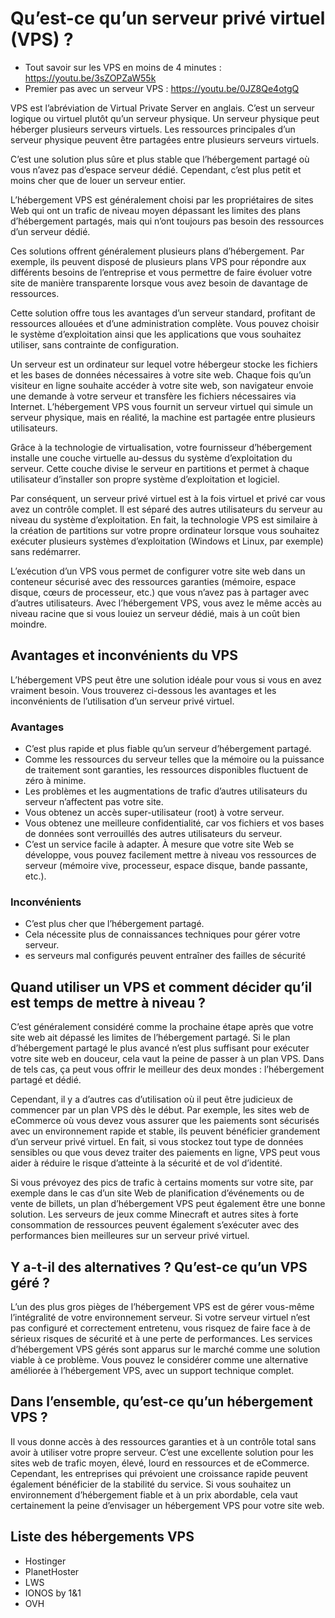 # Qu’est-ce qu’un serveur privé virtuel (VPS) ? 

- Tout savoir sur les VPS en moins de 4 minutes : https://youtu.be/3sZOPZaW55k
- Premier pas avec un serveur VPS : https://youtu.be/0JZ8Qe4otgQ

VPS est l’abréviation de Virtual Private Server en anglais. C’est un serveur logique ou virtuel plutôt qu’un serveur physique. Un serveur physique peut héberger plusieurs serveurs virtuels. Les ressources principales d’un serveur physique peuvent être partagées entre plusieurs serveurs virtuels.

C’est une solution plus sûre et plus stable que l’hébergement partagé où vous n’avez pas d’espace serveur dédié. Cependant, c’est plus petit et moins cher que de louer un serveur entier.

L’hébergement VPS est généralement choisi par les propriétaires de sites Web qui ont un trafic de niveau moyen dépassant les limites des plans d’hébergement partagés, mais qui n’ont toujours pas besoin des ressources d’un serveur dédié.

Ces solutions offrent généralement plusieurs plans d’hébergement. Par exemple, ils peuvent disposé de plusieurs plans VPS pour répondre aux différents besoins de l’entreprise et vous permettre de faire évoluer votre site de manière transparente lorsque vous avez besoin de davantage de ressources.

Cette solution offre tous les avantages d’un serveur standard, profitant de ressources allouées et d’une administration complète. Vous pouvez choisir le système d’exploitation ainsi que les applications que vous souhaitez utiliser, sans contrainte de configuration.

Un serveur est un ordinateur sur lequel votre hébergeur stocke les fichiers et les bases de données nécessaires à votre site web. Chaque fois qu’un visiteur en ligne souhaite accéder à votre site web, son navigateur envoie une demande à votre serveur et transfère les fichiers nécessaires via Internet. L’hébergement VPS vous fournit un serveur virtuel qui simule un serveur physique, mais en réalité, la machine est partagée entre plusieurs utilisateurs.

Grâce à la technologie de virtualisation, votre fournisseur d’hébergement installe une couche virtuelle au-dessus du système d’exploitation du serveur. Cette couche divise le serveur en partitions et permet à chaque utilisateur d’installer son propre système d’exploitation et logiciel.

Par conséquent, un serveur privé virtuel est à la fois virtuel et privé car vous avez un contrôle complet. Il est séparé des autres utilisateurs du serveur au niveau du système d’exploitation. En fait, la technologie VPS est similaire à la création de partitions sur votre propre ordinateur lorsque vous souhaitez exécuter plusieurs systèmes d’exploitation (Windows et Linux, par exemple) sans redémarrer.

L’exécution d’un VPS vous permet de configurer votre site web dans un conteneur sécurisé avec des ressources garanties (mémoire, espace disque, cœurs de processeur, etc.) que vous n’avez pas à partager avec d’autres utilisateurs. Avec l’hébergement VPS, vous avez le même accès au niveau racine que si vous louiez un serveur dédié, mais à un coût bien moindre.

## Avantages et inconvénients du VPS

L’hébergement VPS peut être une solution idéale pour vous si vous en avez vraiment besoin. Vous trouverez ci-dessous les avantages et les inconvénients de l’utilisation d’un serveur privé virtuel.

### Avantages
- C’est plus rapide et plus fiable qu’un serveur d’hébergement partagé.
- Comme les ressources du serveur telles que la mémoire ou la puissance de traitement sont garanties, les ressources disponibles fluctuent de zéro à minime.
- Les problèmes et les augmentations de trafic d’autres utilisateurs du serveur n’affectent pas votre site.
- Vous obtenez un accès super-utilisateur (root) à votre serveur.
- Vous obtenez une meilleure confidentialité, car vos fichiers et vos bases de données sont verrouillés des autres utilisateurs du serveur.
- C’est un service facile à adapter. À mesure que votre site Web se développe, vous pouvez facilement mettre à niveau vos ressources de serveur (mémoire vive, processeur, espace disque, bande passante, etc.).

### Inconvénients
- C’est plus cher que l’hébergement partagé.
- Cela nécessite plus de connaissances techniques pour gérer votre serveur.
- es serveurs mal configurés peuvent entraîner des failles de sécurité

## Quand utiliser un VPS et comment décider qu’il est temps de mettre à niveau ?

C’est généralement considéré comme la prochaine étape après que votre site web ait dépassé les limites de l’hébergement partagé. Si le plan d’hébergement partagé le plus avancé n’est plus suffisant pour exécuter votre site web en douceur, cela vaut la peine de passer à un plan VPS. Dans de tels cas, ça peut vous offrir le meilleur des deux mondes : l’hébergement partagé et dédié.

Cependant, il y a d’autres cas d’utilisation où il peut être judicieux de commencer par un plan VPS dès le début. Par exemple, les sites web de eCommerce où vous devez vous assurer que les paiements sont sécurisés avec un environnement rapide et stable, ils peuvent bénéficier grandement d’un serveur privé virtuel. En fait, si vous stockez tout type de données sensibles ou que vous devez traiter des paiements en ligne, VPS peut vous aider à réduire le risque d’atteinte à la sécurité et de vol d’identité.

Si vous prévoyez des pics de trafic à certains moments sur votre site, par exemple dans le cas d’un site Web de planification d’événements ou de vente de billets, un plan d’hébergement VPS peut également être une bonne solution. Les serveurs de jeux comme Minecraft et autres sites à forte consommation de ressources peuvent également s’exécuter avec des performances bien meilleures sur un serveur privé virtuel.

## Y a-t-il des alternatives ? Qu’est-ce qu’un VPS géré ?

L’un des plus gros pièges de l’hébergement VPS est de gérer vous-même l’intégralité de votre environnement serveur. Si votre serveur virtuel n’est pas configuré et correctement entretenu, vous risquez de faire face à de sérieux risques de sécurité et à une perte de performances. Les services d’hébergement VPS gérés sont apparus sur le marché comme une solution viable à ce problème. Vous pouvez le considérer comme une alternative améliorée à l’hébergement VPS, avec un support technique complet.

## Dans l’ensemble, qu’est-ce qu’un hébergement VPS ?

Il vous donne accès à des ressources garanties et à un contrôle total sans avoir à utiliser votre propre serveur. C’est une excellente solution pour les sites web de trafic moyen, élevé, lourd en ressources et de eCommerce. Cependant, les entreprises qui prévoient une croissance rapide peuvent également bénéficier de la stabilité du service. Si vous souhaitez un environnement d’hébergement fiable et à un prix abordable, cela vaut certainement la peine d’envisager un hébergement VPS pour votre site web.

## Liste des hébergements VPS
- Hostinger
- PlanetHoster
- LWS
- IONOS by 1&1
- OVH